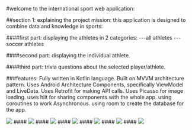 #welcome to the  international sport web application:

##section 1: explaining the project mission:
this application is designed to combine data and knowledge in sports:


####first part: 
 displaying the athletes in 2 categories:
 ---all  athletes
 ---soccer athletes
 

####second part: 
 displaying the individual athlete.


####third part:
trivia questions about the selected player/athlete.


###features:
Fully written in Kotlin language.
Built on MVVM architecture pattern.
Uses Android Architecture Components, specifically ViewModel and LiveData.
Uses Retrofit for making API calls.
Uses Picasso for image loading.
uses hilt for sharing components with the whole app.
using coroutines to work Asynchronous.
using room to create the database for the app.



<img src="main.png" >
####
<img src="allathletes.png" >
####
<img src="mjdetails.png" >
####
<img src="trivia.png" >
####
<img src="congrats.png" >
####
<img src="failedfrag.png" >
####
<img src="football.png" >

